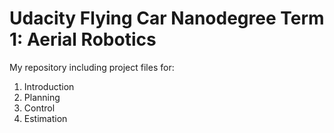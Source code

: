 # Udacity Flying Car Nanodegree Term 1: Aerial Robotics
My repository including project files for:
1. Introduction
2. Planning
3. Control
4. Estimation


